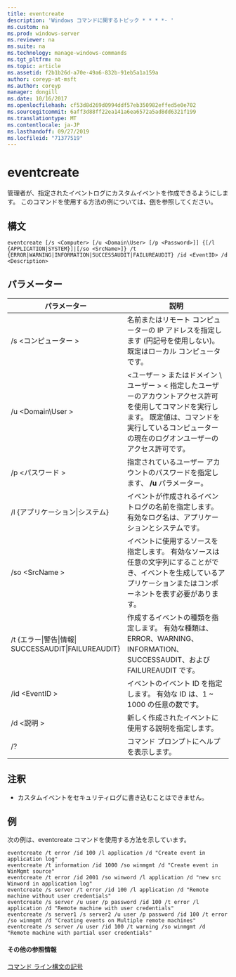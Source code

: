 ```yaml
---
title: eventcreate
description: 'Windows コマンドに関するトピック * * * *- '
ms.custom: na
ms.prod: windows-server
ms.reviewer: na
ms.suite: na
ms.technology: manage-windows-commands
ms.tgt_pltfrm: na
ms.topic: article
ms.assetid: f2b1b26d-a70e-49a6-832b-91eb5a1a159a
author: coreyp-at-msft
ms.author: coreyp
manager: dongill
ms.date: 10/16/2017
ms.openlocfilehash: cf53d8d269d0994ddf57eb350982effed5e0e702
ms.sourcegitcommit: 6aff3d88ff22ea141a6ea6572a5ad8dd6321f199
ms.translationtype: MT
ms.contentlocale: ja-JP
ms.lasthandoff: 09/27/2019
ms.locfileid: "71377519"
---
```

# <a name="eventcreate"></a>eventcreate



管理者が、指定されたイベントログにカスタムイベントを作成できるようにします。 このコマンドを使用する方法の例については、[例](#BKMK_examples)を参照してください。

## <a name="syntax"></a>構文

```
eventcreate [/s <Computer> [/u <Domain\User> [/p <Password>]] {[/l {APPLICATION|SYSTEM}]|[/so <SrcName>]} /t {ERROR|WARNING|INFORMATION|SUCCESSAUDIT|FAILUREAUDIT} /id <EventID> /d <Description>
```

## <a name="parameters"></a>パラメーター

|パラメーター|説明|
|---------|-----------|
|/s \<コンピューター >|名前またはリモート コンピューターの IP アドレスを指定します (円記号を使用しない)。 既定はローカル コンピュータです。|
|/u \<Domain\User >|\<ユーザー > またはドメイン \ ユーザー > < 指定したユーザーのアカウントアクセス許可を使用してコマンドを実行します。 既定値は、コマンドを実行しているコンピューターの現在のログオンユーザーのアクセス許可です。|
|/p \<パスワード >|指定されているユーザー アカウントのパスワードを指定します、 **/u** パラメーター。|
|/l {アプリケーション\|システム}|イベントが作成されるイベントログの名前を指定します。 有効なログ名は、アプリケーションとシステムです。|
|/so \<SrcName >|イベントに使用するソースを指定します。 有効なソースは任意の文字列にすることができ、イベントを生成しているアプリケーションまたはコンポーネントを表す必要があります。|
|/t {エラー\|警告\|情報\|</br>SUCCESSAUDIT\|FAILUREAUDIT}|作成するイベントの種類を指定します。 有効な種類は、ERROR、WARNING、INFORMATION、SUCCESSAUDIT、および FAILUREAUDIT です。|
|/id \<EventID >|イベントのイベント ID を指定します。 有効な ID は、1 ~ 1000 の任意の数です。|
|/d \<説明 >|新しく作成されたイベントに使用する説明を指定します。|
|/?|コマンド プロンプトにヘルプを表示します。|

## <a name="remarks"></a>注釈

-   カスタムイベントをセキュリティログに書き込むことはできません。

## <a name="BKMK_examples"></a>例

次の例は、eventcreate コマンドを使用する方法を示しています。
```
eventcreate /t error /id 100 /l application /d "Create event in application log"
eventcreate /t information /id 1000 /so winmgmt /d "Create event in WinMgmt source"
eventcreate /t error /id 2001 /so winword /l application /d "new src Winword in application log"
eventcreate /s server /t error /id 100 /l application /d "Remote machine without user credentials"
eventcreate /s server /u user /p password /id 100 /t error /l application /d "Remote machine with user credentials"
eventcreate /s server1 /s server2 /u user /p password /id 100 /t error /so winmgmt /d "Creating events on Multiple remote machines"
eventcreate /s server /u user /id 100 /t warning /so winmgmt /d "Remote machine with partial user credentials"
```

#### <a name="additional-references"></a>その他の参照情報

[コマンド ライン構文の記号](command-line-syntax-key.md)
